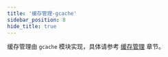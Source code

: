 ```yaml
---
title: '缓存管理-gcache'
sidebar_position: 8
hide_title: true
---
```


缓存管理由 `gcache` 模块实现，具体请参考 [缓存管理](output/goframe-v2.6-md/核心组件/缓存管理) 章节。